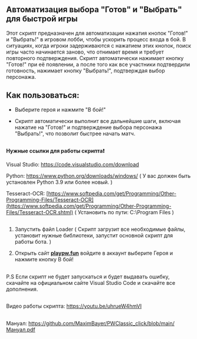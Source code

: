 ## Автоматизация выбора "Готов" и "Выбрать" для быстрой игры

Этот скрипт предназначен для автоматизации нажатия кнопок "Готов!" и "Выбрать!" в игровом лобби, чтобы ускорить процесс входа в бой. В ситуациях, когда игроки задерживаются с нажатием этих кнопок, поиск игры часто начинается заново, что отнимает время и требует повторного подтверждения. Скрипт автоматически нажимает кнопку "Готов!" при её появлении, а после того как все участники подтвердили готовность, нажимает кнопку "Выбрать!", подтверждая выбор персонажа.

## Как пользоваться:

- Выберите героя и нажмите "В бой!"

- Скрипт автоматически выполнит все дальнейшие шаги, включая нажатие на "Готов!" и подтверждение выбора персонажа "Выбрать!", что позволит быстрее начать матч.

## 

**Нужные ссылки для работы скрипта❗**

Visual Studio: https://code.visualstudio.com/download

Python: https://www.python.org/downloads/windows/ ( У вас должен быть установлен Python 3.9 или более новый. )

Tesseract-OCR: [https://www.softpedia.com/get/Programming/Other-Programming-Files/Tesseract-OCR](https://www.softpedia.com/get/Programming/Other-Programming-Files/Tesseract-OCR.shtml) ( Установить по пути: C:\Program Files )
## 
1.	Запустить файл Loader ( Скрипт загрузит все необходимые файлы, установит нужные библиотеки, запустит основной скрипт для работы бота. )
 
2.	Открыть сайт **[playpw.fun](https://playpw.fun)** войдите в аккаунт выберите Героя и нажмите кнопку В бой!

## 

P.S Если скрипт не будет запускаться и будет выдавать ошибку, скачайте на официальном сайте Visual Studio Code и скачайте все дополнения.

## 

Видео работы скрипта: https://youtu.be/uhrueW4hmVI

## 

Мануал: https://github.com/MaximBayer/PWClassic_click/blob/main/Мануал.pdf

## 
